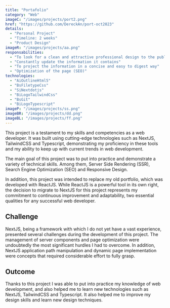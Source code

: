 ```yaml
---
title: "Portafolio"
category: "Web"
imageC: "/images/projects/port2.png"
href: "https://github.com/DereckAn/port-oct2023"
details:
  - "Personal Project"
  - "Timeline: 2 weeks"
  - "Product Design"
imageR: "/images/projects/aa.png"
responsabilities:
  - "To look for a clean and attractive professional design to the public"
  - "Constantly update the information it contains"
  - "To project the information in a concise and easy to digest way"
  - "Optimization of the page (SEO)"
technologies:
  - "AiOutlineHtml5"
  - "BsFiletypeCss"
  - "SiNextdotjs"
  - "BiLogoTailwindCss"
  - "BsGit"
  - "BiLogoTypescript"
imageP: "/images/projects/ss.png"
imageBR: "/images/projects/dd.png"
imageBL: "/images/projects/ff.png"
---
```


This project is a testament to my skills and competencies as a web developer. It was built using cutting-edge technologies such as NextJS, TailwindCSS and Typescript, demonstrating my proficiency in these tools and my ability to keep up with current trends in web development.

The main goal of this project was to put into practice and demonstrate a variety of technical skills. Among them, Server Side Rendering (SSR), Search Engine Optimization (SEO) and Responsive Design.

In addition, this project was intended to replace my old portfolio, which was developed with ReactJS. While ReactJS is a powerful tool in its own right, the decision to migrate to NextJS for this project represents my commitment to continuous improvement and adaptability, two essential qualities for any successful web developer.

## Challenge

NextJS, being a framework with which I do not yet have a vast experience, presented several challenges during the development of this project. The management of server components and page optimization were undoubtedly the most significant hurdles I had to overcome. In addition, NextJS application path manipulation and dynamic page implementation were concepts that required considerable effort to fully grasp.

## Outcome

Thanks to this project I was able to put into practice my knowledge of web development, and also helped me to learn new technologies such as NextJS, TailwindCSS and Typescript. It also helped me to improve my design skills and learn new design techniques.
